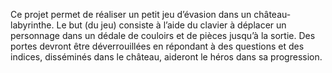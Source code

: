Ce projet permet de réaliser un petit jeu d’évasion dans un château-labyrinthe.
Le but (du jeu) consiste à l’aide du clavier à déplacer un personnage dans un dédale de couloirs et de pièces jusqu’à la
sortie. Des portes devront être déverrouillées en répondant à des questions et des indices, disséminés dans le château,
aideront le héros dans sa progression.